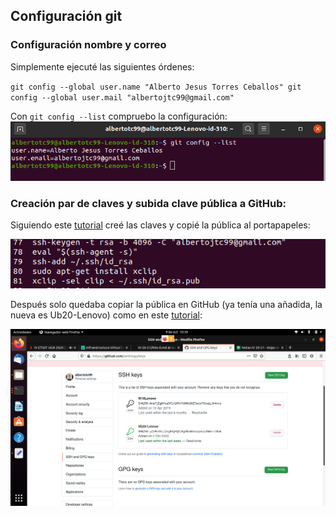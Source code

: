 ## Configuración git
### Configuración nombre y correo
Simplemente ejecuté las siguientes órdenes:

` git config --global user.name "Alberto Jesus Torres Ceballos"
  git config --global user.mail "albertojtc99@gmail.com" `
  
Con ` git config --list ` compruebo la configuración:
![Configuración nombre y correo](../img/configGit.png)

### Creación par de claves y subida clave pública a GitHub:
Siguiendo este [tutorial](https://docs.github.com/en/free-pro-team@latest/github/authenticating-to-github/generating-a-new-ssh-key-and-adding-it-to-the-ssh-agent) creé las claves y copié la pública al portapapeles:

 ![Creación claves](../img/configSSH.png)
 
 Después solo quedaba copiar la pública en GitHub (ya tenía una añadida, la nueva es Ub20-Lenovo) como en este [tutorial](https://docs.github.com/en/free-pro-team@latest/github/authenticating-to-github/adding-a-new-ssh-key-to-your-github-account):
 
 ![Subida de clave pública a GitHub](../img/claveGitHub.png)
